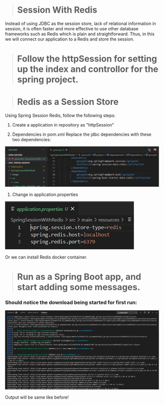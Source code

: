 ># Session With Redis

Instead of using JDBC as the session store, lack of relational information in session, it is often faster and more effective to use other database frameworks such as Redis which is plain and straightforward. Thus, in this we will connect our application to a Redis and store the session.

># Follow the httpSession for setting up the index and controllor for the spring project.

># Redis as a Session Store

Using Spring Session Redis, follow the following steps:

1. Create a application in repository as "httpSession"

2. Dependencies in pom.xml
Replace the jdbc dependencies with these two dependencies:

![alt](./image/1.PNG)

1. Change in application.properties

![alt](./image/2.PNG)

Or we can install Redis docker container.

># Run as a Spring Boot app, and start adding some messages. 

### Should notice the download being started for first run:

![alt](./image/3.PNG)

Output will be same like before!
